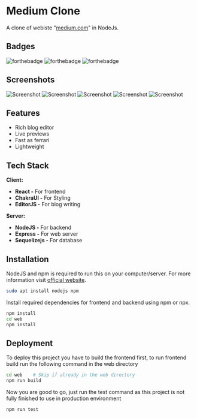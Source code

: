 
# Medium Clone

A clone of webiste "[medium.com](https://medium.com)" in NodeJs.

## Badges

![forthebadge](https://forthebadge.com/images/badges/built-by-developers.svg)
![forthebadge](https://forthebadge.com/images/badges/made-with-javascript.svg)
![forthebadge](https://forthebadge.com/images/badges/powered-by-black-magic.svg)


## Screenshots

![Screenshot](https://storage.viperadnan.ga/0:/Store%20Room/assets/misc/beautify-picture.png)
![Screenshot](https://storage.viperadnan.ga/0:/Store%20Room/assets/misc/beautify-picture%20(1).png)
![Screenshot](https://storage.viperadnan.ga/0:/Store%20Room/assets/misc/beautify-picture%20(2).png)
![Screenshot](https://storage.viperadnan.ga/0:/Store%20Room/assets/misc/beautify-picture%20(3).png)
![Screenshot](https://storage.viperadnan.ga/0:/Store%20Room/assets/misc/image%20(3).png)

## Features

- Rich blog editor
- Live previews
- Fast as ferrari
- Lightweight

## Tech Stack

**Client:**
   - **React -** For frontend
   - **ChakraUI -** For Styling
   - **EditorJS -** For blog writing

**Server:**
   - **NodeJS -** For backend
   - **Express -** For web server
   - **Sequelizejs -** For database


## Installation

NodeJS and npm is required to run this on your computer/server. For more information visit [official website](https://nodejs.org/en/).

```bash
sudo apt install nodejs npm
```

Install required dependencies for frontend and backend using npm or npx.

```bash
npm install
cd web
npm install
```
    
## Deployment

To deploy this project you have to build the frontend first, to run frontend build run the following command in the web directory

```bash
cd web    # Skip if already in the web directory
npm run build
```

Now you are good to go, just run the test command as this project is not fully finished to use in production environment

```bash
npm run test
```

